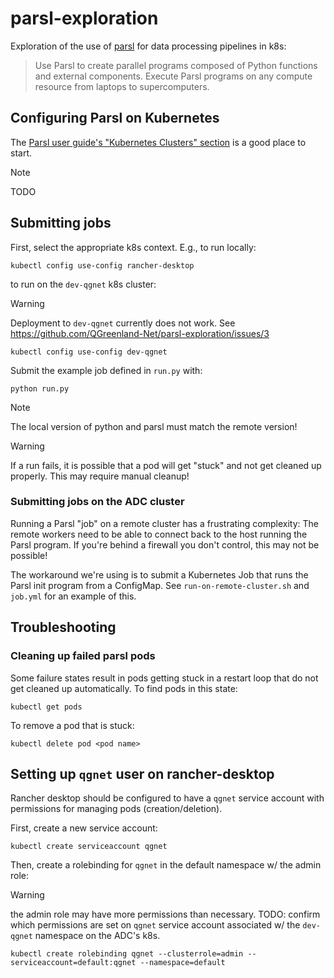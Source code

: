 # parsl-exploration

Exploration of the use of [parsl](https://parsl-project.org/) for data
processing pipelines in k8s:

> Use Parsl to create parallel programs composed of Python functions and
> external components. Execute Parsl programs on any compute resource from
> laptops to supercomputers.


## Configuring Parsl on Kubernetes

The
[Parsl user guide's "Kubernetes Clusters" section](https://parsl.readthedocs.io/en/stable/userguide/configuring.html#kubernetes-clusters)
is a good place to start.


> [!NOTE]
> TODO


## Submitting jobs

First, select the appropriate k8s context. E.g., to run locally:

```
kubectl config use-config rancher-desktop
```

to run on the `dev-qgnet` k8s cluster:

> [!WARNING]
> Deployment to `dev-qgnet` currently does not work. See
> https://github.com/QGreenland-Net/parsl-exploration/issues/3


```
kubectl config use-config dev-qgnet
```


Submit the example job defined in `run.py` with:

```
python run.py
```
> [!NOTE]
> The local version of python and parsl must match the remote version!

> [!WARNING]
> If a run fails, it is possible that a pod will get "stuck" and not get cleaned
> up properly. This may require manual cleanup!


### Submitting jobs on the ADC cluster

Running a Parsl "job" on a remote cluster has a frustrating complexity: The remote
workers need to be able to connect back to the host running the Parsl program. If you're
behind a firewall you don't control, this may not be possible!

The workaround we're using is to submit a Kubernetes Job that runs the Parsl init
program from a ConfigMap. See `run-on-remote-cluster.sh` and `job.yml` for an
example of this.


## Troubleshooting

### Cleaning up failed parsl pods

Some failure states result in pods getting stuck in a restart loop that do not
get cleaned up automatically. To find pods in this state:

```
kubectl get pods
```

To remove a pod that is stuck:

```
kubectl delete pod <pod name>
```


## Setting up `qgnet` user on rancher-desktop

Rancher desktop should be configured to have a `qgnet` service account with
permissions for managing pods (creation/deletion).

First, create a new service account:

```
kubectl create serviceaccount qgnet
```

Then, create a rolebinding for `qgnet` in the default namespace w/ the admin
role:

> [!WARNING]
> the admin role may have more permissions than necessary. TODO: confirm which
> permissions are set on `qgnet` service account associated w/ the `dev-qgnet`
> namespace on the ADC's k8s.

```
kubectl create rolebinding qgnet --clusterrole=admin --serviceaccount=default:qgnet --namespace=default
```

